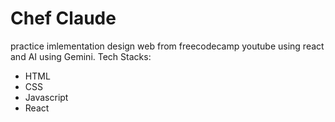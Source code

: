 # Chef Claude

practice imlementation design web from freecodecamp youtube using react and AI using Gemini. Tech Stacks:

- HTML
- CSS
- Javascript
- React
